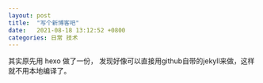 ```yaml
---
layout: post
title:  "写个新博客吧"
date:   2021-08-18 13:12:52 +0800
categories: 日常 技术
---
```


其实原先用 hexo 做了一份， 发现好像可以直接用github自带的jekyll来做，这样就不用本地编译了。
